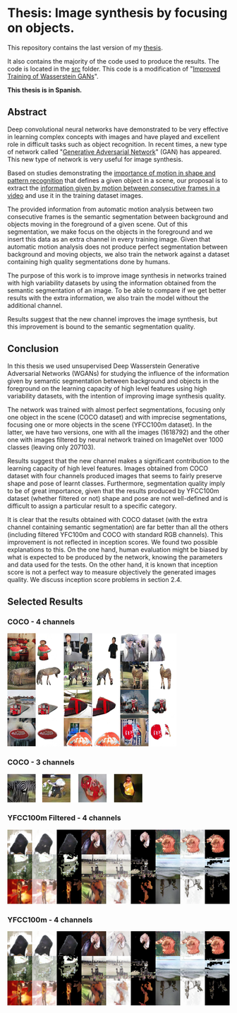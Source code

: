 # Thesis: Image synthesis by focusing on objects.

This repository contains the last version of my [thesis](./thesis.pdf).

It also contains the majority of the code used to produce the results. The code is located in the [src](./src) folder. This code is a modification of "[Improved Training of Wasserstein GANs](https://github.com/igul222/improved_wgan_training)".

**This thesis is in Spanish.**

## Abstract

Deep convolutional neural networks have demonstrated to be very effective in learning complex concepts with images and have played and excellent role in difficult tasks such as object recognition. In recent times, a new type of network called "[Generative Adversarial Network](https://arxiv.org/abs/1406.2661)" (GAN) has appeared. This new type of network is very useful for image synthesis.

Based on studies demonstrating the [importance of motion in shape and pattern recognition](https://journals.sagepub.com/doi/10.1111/j.1467-9280.2009.02471.x) that defines a given object in a scene, our proposal is to extract the [information given by motion between consecutive frames in a video](https://people.eecs.berkeley.edu/~pathak/unsupervised_video/) and use it in the training dataset images.

The provided information from automatic motion analysis between two consecutive frames is the semantic segmentation between background and objects moving in the foreground of a given scene. Out of this segmentation, we make focus on the objects in the foreground and we insert this data as an extra channel in every training image. Given that automatic motion analysis does not produce perfect segmentation between background and moving objects, we also train the network against a dataset containing high quality segmentations done by humans.

The purpose of this work is to improve image synthesis in networks trained with high variability datasets by using the information obtained from the semantic segmentation of an image. To be able to compare if we get better results with the extra information, we also train the model without the additional channel.

Results suggest that the new channel improves the image synthesis, but this improvement is bound to the semantic segmentation quality.

## Conclusion

In this thesis we used unsupervised Deep Wasserstein Generative Adversarial Networks (WGANs) for studying the influence of the information given by semantic segmentation between background and objects in the foreground on the learning capacity of high level features using high variability datasets, with the intention of improving image synthesis quality.

The network was trained with almost perfect segmentations, focusing only one object in the scene (COCO dataset) and with imprecise segmentations, focusing one or more objects in the scene (YFCC100m dataset). In the latter, we have two versions, one with all the images (1618792) and the other one with images filtered by neural network trained on ImageNet over 1000 classes (leaving only 207103).

Results suggest that the new channel makes a significant contribution to the learning capacity of high level features. Images obtained from COCO dataset with four channels produced images that seems to fairly preserve shape and pose of learnt classes. Furthermore, segmentation quality imply to be of great importance, given that the results produced by YFCC100m dataset (whether filtered or not) shape and pose are not well-defined and is difficult to assign a particular result to a specific category.

It is clear that the results obtained with COCO dataset (with the extra channel containing semantic segmentation) are far better than all the others (including filtered YFC100m and COCO with standard RGB channels). This improvement is not reflected in inception scores. We found two possible explanations to this. On the one hand, human evaluation might be biased by what is expected to be produced by the network, knowing the parameters and data used for the tests. On the other hand, it is known that inception score is not a perfect way to measure objectively the generated images quality. We discuss inception score problems in section 2.4.

## Selected Results

### COCO - 4 channels
![Selected results - COCO 4 channels](results/coco_4chan.jpg)

### COCO - 3 channels
![Selected results - COCO 3 channels](results/coco_3chan.jpg)

### YFCC100m Filtered - 4 channels
![Selected results - YFCC100m filtered 4 channels](results/yfcc100m_4chan.png)

### YFCC100m - 4 channels
![Selected results - YFCC100m filtered 4 channels](results/yfcc100m_4chan.png)